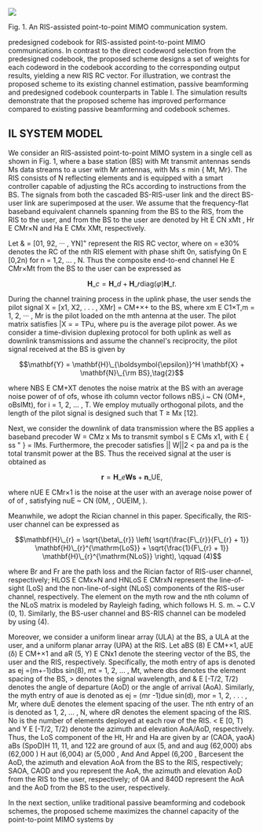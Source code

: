 ![](_page_0_Figure_0.jpeg)

Fig. 1. An RIS-assisted point-to-point MIMO communication system.

predesigned codebook for RIS-assisted point-to-point MIMO communications. In contrast to the direct codeword selection from the predesigned codebook, the proposed scheme designs a set of weights for each codeword in the codebook according to the corresponding output results, yielding a new RIS RC vector. For illustration, we contrast the proposed scheme to its existing channel estimation, passive beamforming and predesigned codebook counterparts in Table I. The simulation results demonstrate that the proposed scheme has improved performance compared to existing passive beamforming and codebook schemes.

## IL SYSTEM MODEL

We consider an RIS-assisted point-to-point MIMO system in a single cell as shown in Fig. 1, where a base station (BS) with Mt transmit antennas sends Ms data streams to a user with Mr antennas, with Ms ≤ min { Mt, Mr}. The RIS consists of N reflecting elements and is equipped with a smart controller capable of adjusting the RCs according to instructions from the BS. The signals from both the cascaded BS-RIS-user link and the direct BS-user link are superimposed at the user. We assume that the frequency-flat baseband equivalent channels spanning from the BS to the RIS, from the RIS to the user, and from the BS to the user are denoted by Ht E CN xMt , Hr E CMr×N and Ha E CMx XMt, respectively.

Let & = [01, 92, ··· , YN]" represent the RIS RC vector, where on = e30% denotes the RC of the nth RIS element with phase shift 0n, satisfying 0n E [0,2n) for n = 1,2, ... , N. Thus the composite end-to-end channel He E CMr×Mt from the BS to the user can be expressed as

$$\mathbf{H}\_c = \mathbf{H}\_d + \mathbf{H}\_r \text{diag}(\varphi) \mathbf{H}\_t. \tag{1}$$

During the channel training process in the uplink phase, the user sends the pilot signal X = [x1, X2, . . . , XMr] = CM+×+ to the BS, where xm E C1×T,m = 1, 2, ··· , Mr is the pilot loaded on the mth antenna at the user. The pilot matrix satisfies |X = = TPu, where pu is the average pilot power. As we consider a time-division duplexing protocol for both uplink as well as downlink transmissions and assume the channel's reciprocity, the pilot signal received at the BS is given by

$$\mathbf{Y} = \mathbf{H}\_{\boldsymbol{\epsilon}}^H \mathbf{X} + \mathbf{N}\_{\rm BS},\tag{2}$$

where NBS E CM+XT denotes the noise matrix at the BS with an average noise power of of ofs, whose ith column vector follows nBS,i ~ CN (OM+, oBsIMt), for i = 1, 2, ... , T. We employ mutually orthogonal pilots, and the length of the pilot signal is designed such that T ≥ Mx [12].

Next, we consider the downlink of data transmission where the BS applies a baseband precoder W = CMz x Ms to transmit symbol s E CMs x1, with E { ss " } = IMs. Furthermore, the precoder satisfies || W||2 < pa and pa is the total transmit power at the BS. Thus the received signal at the user is obtained as

$$\mathbf{r} = \mathbf{H}\_e \mathbf{W} \mathbf{s} + \mathbf{n}\_{\text{UE}},\tag{3}$$

where nUE E CMr×1 is the noise at the user with an average noise power of of of , satisfying nuE ~ CN (0M, , OUEIM, ).

Meanwhile, we adopt the Rician channel in this paper. Specifically, the RIS-user channel can be expressed as

$$\mathbf{H}\_{r} = \sqrt{\beta\_{r}} \left( \sqrt{\frac{F\_{r}}{F\_{r} + 1}} \mathbf{H}\_{r}^{\mathrm{LoS}} + \sqrt{\frac{1}{F\_{r} + 1}} \mathbf{H}\_{r}^{\mathrm{NLoS}} \right), \qquad (4)$$

where Br and Fr are the path loss and the Rician factor of RIS-user channel, respectively; HLOS E CMx×N and HNLoS E CMrxN represent the line-of-sight (LoS) and the non-line-of-sight (NLoS) components of the RIS-user channel, respectively. The element on the myth row and the nth column of the NLoS matrix is modeled by Rayleigh fading, which follows H. S. m. ~ C.V (0, 1). Similarly, the BS-user channel and BS-RIS channel can be modeled by using (4).

Moreover, we consider a uniform linear array (ULA) at the BS, a ULA at the user, and a uniform planar array (UPA) at the RIS. Let aBS (8) E CM+×1, aUE (δ) E CM+×1 and aR (5, Y) E CNx1 denote the steering vector of the BS, the user and the RIS, respectively. Specifically, the moth entry of aps is denoted as ej =(m+-1)dbs sin(8), mt = 1, 2, ... , Mt, where dbs denotes the element spacing of the BS, > denotes the signal wavelength, and & E [-T/2, T/2) denotes the angle of departure (AoD) or the angle of arrival (AoA). Similarly, the myth entry of aue is denoted as ej = (mr -1)due sin(d), mor = 1, 2, . . . , Mr, where duE denotes the element spacing of the user. The nth entry of an is denoted
as 1, 2, ... , N, where dR denotes the element spacing of the RIS. No is the number of elements deployed at each row of the RIS. < E [0, T) and Y E [-T/2, T/2) denote the azimuth and elevation AoA/AoD, respectively. Thus, the LoS component of the Ht, Hr and Ha are given by ar (CAOA, yaoA) aBs (SpoD)H 11, 11, and 122 are ground of aux (5, and and aug (62,000) abs (62,000 ) H
aut (6,004) ar (5,000 , And And Appel (6,200 , Barcesent the AoD, the azimuth and elevation AoA from the BS to the RIS, respectively; SAOA, CAOD and you represent the AoA, the azimuth and elevation AoD from the RIS to the user, respectively; of 0A and 840D represent the AoA and the AoD from the BS to the user, respectively.

In the next section, unlike traditional passive beamforming and codebook schemes, the proposed scheme maximizes the channel capacity of the point-to-point MIMO systems by